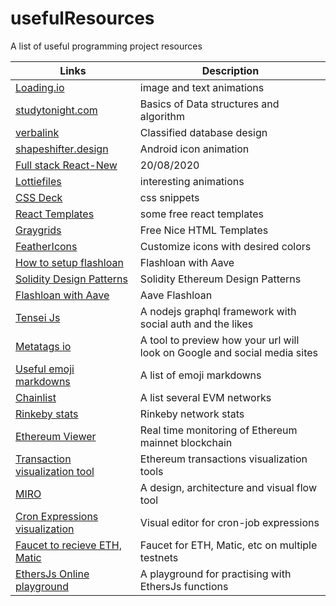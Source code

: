 # usefulResources

A list of useful programming project resources

| Links                                                                                                             | Description                                                               |
| ----------------------------------------------------------------------------------------------------------------- | ------------------------------------------------------------------------- |
| [Loading.io](https://loading.io/)                                                                                 | image and text animations                                                 |
| [studytonight.com](https://www.studytonight.com/data-structures/)                                                 | Basics of Data structures and algorithm                                   |
| [verbalink](https://www.vertabelo.com/blog/designing-an-online-classifieds-data-model/)                           | Classified database design                                                |
| [shapeshifter.design](https://shapeshifter.design/)                                                               | Android icon animation                                                    |
| [Full stack React-New](https://www.youtube.com/watch?v=I6ypD7qv3Z8&feature=youtu.be)                              | 20/08/2020                                                                |
| [Lottiefiles](https://lottiefiles.com/)                                                                           | interesting animations                                                    |
| [CSS Deck](https://cssdeck.com/picks/2)                                                                           | css snippets                                                              |
| [React Templates](https://cssdeck.com/picks/https://dev.to/davidepacilio/35-free-react-templates-and-themes-32ci) | some free react templates                                                 |
| [Graygrids](https://graygrids.com/)                                                                               | Free Nice HTML Templates                                                  |
| [FeatherIcons](https://feathericons.com/)                                                                         | Customize icons with desired colors                                       |
| [How to setup flashloan](https://medium.com/coinmonks/how-to-create-flash-loans-with-aave-part-2-ee3ba2f483f9)    | Flashloan with Aave                                                       |
| [Solidity Design Patterns](https://github.com/fravoll/solidity-patterns)                                          | Solidity Ethereum Design Patterns                                         |
| [Flashloan with Aave](https://github.com/austintgriffith/scaffold-eth/tree/flash-loans-intro)                     | Aave Flashloan                                                            |
| [Tensei Js](https://tenseijs.com/docs/getting-started)                                                            | A nodejs graphql framework with social auth and the likes                 |
| [Metatags io](https://metatags.io/)                                                                               | A tool to preview how your url will look on Google and social media sites |
| [Useful emoji markdowns](https://www.webfx.com/tools/emoji-cheat-sheet/)                                          | A list of emoji markdowns                                                 |
| [Chainlist](https://chainlist.org/)                                                                               | A list several EVM networks                                               |
| [Rinkeby stats](https://www.rinkeby.io/#stats)                                                                    | Rinkeby network stats                                                     |
| [Ethereum Viewer](http://ethviewer.live/)                                                                         | Real time monitoring of Ethereum mainnet blockchain                       |
| [Transaction visualization tool](https://txstreet.com/)                                                           | Ethereum transactions visualization tools                                 |
| [MIRO](https://miro.com/)                                                                                         | A design, architecture and visual flow tool                               |
| [Cron Expressions visualization](https://crontab.guru/)                                                           | Visual editor for cron-job expressions                                    |
| [Faucet to recieve ETH, Matic](https://faucet.paradigm.xyz/)                                                      | Faucet for ETH, Matic, etc on multiple testnets                           |
| [EthersJs Online playground](https://playground.ethers.org/)                                                      | A playground for practising with EthersJs functions                       |
